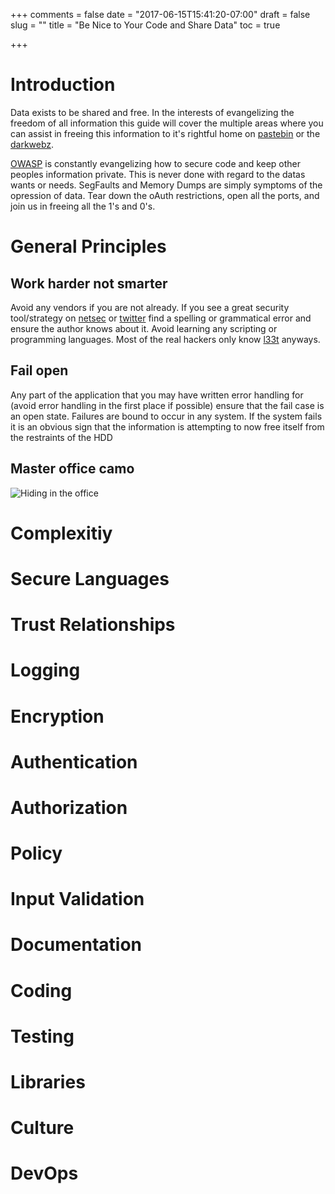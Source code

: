 +++
comments = false
date = "2017-06-15T15:41:20-07:00"
draft = false
slug = ""
title = "Be Nice to Your Code and Share Data"
toc = true

+++

# Introduction

Data exists to be shared and free. In the interests of evangelizing the freedom of all information this guide will cover the multiple areas where you can assist in freeing this information to it's rightful home on [pastebin](https://pastebin.com/) or the [darkwebz](https://www.torproject.org/projects/torbrowser.html.en).

[OWASP](https://www.owasp.org/index.php/How_to_write_insecure_code) is constantly evangelizing how to secure code and keep other peoples information private. This is never done with regard to the datas wants or needs. SegFaults and Memory Dumps are simply symptoms of the opression of data. Tear down the oAuth restrictions, open all the ports, and join us in freeing all the 1's and 0's.

# General Principles

## Work harder not smarter

Avoid any vendors if you are not already. If you see a great security tool/strategy on [netsec](reddit.com/r/netsec) or [twitter](https://twitter.com/g0tmi1k) find a spelling or grammatical error and ensure the author knows about it. Avoid learning any scripting or programming languages. Most of the real hackers only know [l33t](https://en.wikipedia.org/wiki/Leet) anyways.

## Fail open

Any part of the application that you may have written error handling for (avoid error handling in the first place if possible) ensure that the fail case is an open state. Failures are bound to occur in any system. If the system fails it is an obvious sign that the information is attempting to now free itself from the restraints of the HDD

## Master office camo
![Hiding in the office](../../img/office_hiding.gif)

# Complexitiy

# Secure Languages

# Trust Relationships

# Logging

# Encryption

# Authentication

# Authorization

# Policy

# Input Validation

# Documentation

# Coding

# Testing

# Libraries

# Culture

# DevOps